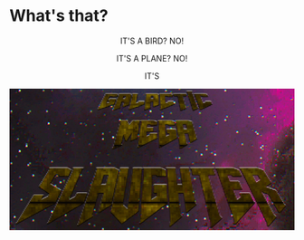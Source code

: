 # What's that?

<p align="center"> IT'S A BIRD? NO!</p>
<p align="center"> IT'S A PLANE? NO!</p>
<p align="center"> IT'S</p>

<p align="center"><img src="/docs/gms.png" width="512" height="250"></p>
